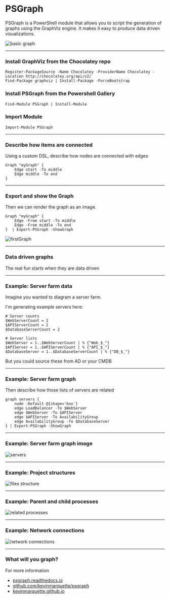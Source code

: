 # PSGraph

PSGraph is a PowerShell module that allows you to script the generation of graphs using the GraphViz engine. It makes it easy to produce data driven visualizations.

![basic graph](https://kevinmarquette.github.io/img/basic.png)

---
### Install GraphViz from the Chocolatey repo

    Register-PackageSource -Name Chocolatey -ProviderName Chocolatey -Location http://chocolatey.org/api/v2/
    Find-Package graphviz | Install-Package -ForceBootstrap

### Install PSGraph from the Powershell Gallery

    Find-Module PSGraph | Install-Module

### Import Module

    Import-Module PSGraph

---

### Describe how items are connected

Using a custom DSL, describe how nodes are connected with edges

    Graph "myGraph" {
        Edge start -To middle
        Edge middle -To end
    }

---

### Export and show the Graph

Then we can render the graph as an image.

    Graph "myGraph" {
        Edge -From start -To middle
        Edge -From middle -To end
    }  | Export-PSGraph -ShowGraph


![firstGraph](http://psgraph.readthedocs.io/en/latest/images/firstGraph.png)

---

### Data driven graphs

The real fun starts when they are data driven

---

### Example: Server farm data

Imagine you wanted to diagram a server farm.

I'm generating example servers here:

    # Server counts
    $WebServerCount = 2
    $APIServerCount = 2
    $DatabaseServerCount = 2

    # Server lists
    $WebServer = 1..$WebServerCount | % {"Web_$_"}
    $APIServer = 1..$APIServerCount | % {"API_$_"}
    $DatabaseServer = 1..$DatabaseServerCount | % {"DB_$_"}

But you could source these from AD or your CMDB

---

### Example: Server farm graph

Then describe how those lists of servers are related

    graph servers {
        node -Default @{shape='box'}
        edge LoadBalancer -To $WebServer
        edge $WebServer -To $APIServer
        edge $APIServer -To AvailabilityGroup
        edge AvailabilityGroup -To $DatabaseServer
    } | Export-PSGraph -ShowGraph

---

### Example: Server farm graph image

![servers](https://kevinmarquette.github.io/img/servers.png)

---

### Example: Project structures

![files structure](http://psgraph.readthedocs.io/en/latest/images/filesSmall.png)

---

### Example: Parent and child processes

![related processes](http://psgraph.readthedocs.io/en/latest/images/processSmall.png)

---

### Example: Network connections

![network connections](http://psgraph.readthedocs.io/en/latest/images/networkConnection.png)

---

### What will you graph?

For more information

* [psgraph.readthedocs.io](http://psgraph.readthedocs.io)
* [github.com/kevinmarquette/psgraph](https://github.com/kevinmarquette/psgraph)
* [kevinmarquette.github.io](https://kevinmarquette.github.io)